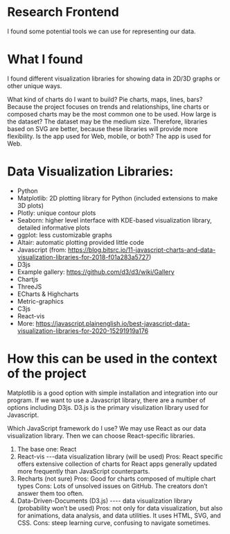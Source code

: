 # Research Frontend

I found some potential tools we can use for representing our data.

# What I found

I found different visualization libraries for showing data in 2D/3D graphs or other unique ways.

What kind of charts do I want to build? Pie charts, maps, lines, bars?
Because the project focuses on trends and relationships, line charts or composed charts may be the most common one to be used. 
How large is the dataset?
The dataset may be the medium size. Therefore, libraries based on SVG are better, because these libraries will provide more flexibility. 
Is the app used for Web, mobile, or both?
The app is used for Web. 

# Data Visualization Libraries:
- Python
 - Matplotlib: 2D plotting library for Python (included extensions to make 3D plots)
 - Plotly: unique contour plots
 - Seaborn: higher level interface with KDE-based visualization library, detailed informative plots
 - ggplot: less customizable graphs
 - Altair: automatic plotting provided little code
- Javascript (from: https://blog.bitsrc.io/11-javascript-charts-and-data-visualization-libraries-for-2018-f01a283a5727)
 - D3js
  - Example gallery: https://github.com/d3/d3/wiki/Gallery
 - Chartjs
 - ThreeJS
 - ECharts & Highcharts
 - Metric-graphics
 - C3js
 - React-vis
 - More: https://javascript.plainenglish.io/best-javascript-data-visualization-libraries-for-2020-15291919a176


# How this can be used in the context of the project
Matplotlib is a good option with simple installation and integration into our program. If we want to use a Javascript library, there are a number of options including D3js.
D3.js is the primary visulization library used for Javascript. 


Which JavaScript framework do I use?
We may use React as our data visualization library. Then we can choose React-specific libraries.
1.	The base one: React
2.	React-vis ---data visualization library (will be used)
Pros: 
React specific
offers extensive collection of charts for React apps
generally updated more frequently than JavaScript counterparts.
3.	Recharts (not sure)
Pros:
Good for charts composed of multiple chart types
Cons:
Lots of unsolved issues on GitHub. The creators don’t answer them too often.
4.	Data-Driven-Documents (D3.js) ---- data visualization library (probability won’t be used)
Pros: 
not only for data visualization, but also for animations, data analysis, and data utilities. It uses HTML, SVG, and CSS.
Cons: 
steep learning curve, confusing to navigate sometimes.
